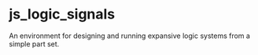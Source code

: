 # js_logic_signals
An environment for designing and running expansive logic systems from a simple part set.
